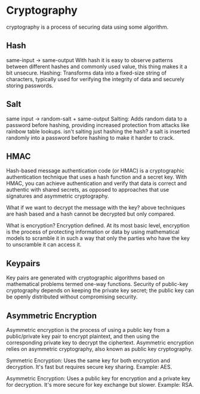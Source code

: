 # Cryptography

cryptography is a process of securing data using some algorithm.

## Hash

same-input -> same-output
With hash it is easy to observe patterns between different hashes and commonly used value, this thing makes it a bit unsecure.
Hashing: Transforms data into a fixed-size string of characters, typically used for verifying the integrity of data and securely storing passwords.

## Salt

same input -> random-salt + same-output
Salting: Adds random data to a password before hashing, providing increased protection from attacks like rainbow table lookups.
isn't salting just hashing the hash?
a salt is inserted randomly into a password before hashing to make it harder to crack.

## HMAC

Hash-based message authentication code (or HMAC) is a cryptographic authentication technique that uses a hash function and a secret key. With HMAC, you can achieve authentication and verify that data is correct and authentic with shared secrets, as opposed to approaches that use signatures and asymmetric cryptography.

What if we want to decrypt the message with the key? above techniques are hash based and a hash cannot be decrypted but only compared.

What is encryption?
Encryption defined. At its most basic level, encryption is the process of protecting information or data by using mathematical models to scramble it in such a way that only the parties who have the key to unscramble it can access it.

## Keypairs

Key pairs are generated with cryptographic algorithms based on mathematical problems termed one-way functions. Security of public-key cryptography depends on keeping the private key secret; the public key can be openly distributed without compromising security.

## Asymmetric Encryption

Asymmetric encryption is the process of using a public key from a public/private key pair to encrypt plaintext, and then using the corresponding private key to decrypt the ciphertext. Asymmetric encryption relies on asymmetric cryptography, also known as public key cryptography.

Symmetric Encryption: Uses the same key for both encryption and decryption. It's fast but requires secure key sharing. Example: AES.

Asymmetric Encryption: Uses a public key for encryption and a private key for decryption. It's more secure for key exchange but slower. Example: RSA.
